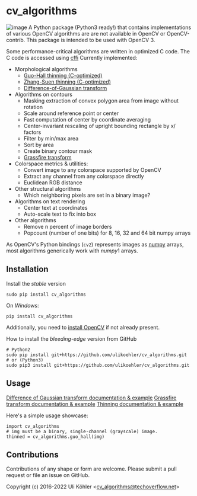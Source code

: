 # cv_algorithms

![image](https://circleci.com/gh/ulikoehler/cv_algorithms/tree/master.svg?style=svg)
A Python package (Python3 ready!) that contains implementations of various OpenCV algorithms are are not
available in OpenCV or OpenCV-contrib. This package is intended to be used with OpenCV 3.

Some performance-critical algorithms are written in optimized C code. The C code is accessed using [cffi](https://cffi.readthedocs.io/en/latest/)
Currently implemented:
-   Morphological algorithms
    -   [Guo-Hall thinning (C-optimized)](https://github.com/ulikoehler/cv_algorithms/blob/master/doc/Thinning.md)
    -   [Zhang-Suen thinning (C-optimized)](https://github.com/ulikoehler/cv_algorithms/blob/master/doc/Thinning.md)
    -   [Difference-of-Gaussian transform](https://github.com/ulikoehler/cv_algorithms/blob/master/doc/DoG.md)
-   Algorithms on contours
    -   Masking extraction of convex polygon area from image without rotation
    -   Scale around reference point or center
    -   Fast computation of center by coordinate averaging
    -   Center-invariant rescaling of upright bounding rectangle by x/ factors
    -   Filter by min/max area
    -   Sort by area
    -   Create binary contour mask
    -   [Grassfire transform](https://github.com/ulikoehler/cv_algorithms/blob/master/doc/Grassfire.md)
-   Colorspace metrics & utilities:
    -   Convert image to any colorspace supported by OpenCV
    -   Extract any channel from any colorspace directly
    -   Euclidean RGB distance
-   Other structural algorithms
    -   Which neighboring pixels are set in a binary image?
-   Algorithms on text rendering
    -   Center text at coordinates
    -   Auto-scale text to fix into box
-   Other algorithms
    -   Remove n percent of image borders
    -   Popcount (number of one bits) for 8, 16, 32 and 64 bit numpy arrays

As OpenCV's Python bindings (`cv2`) represents images as [numpy](http://www.numpy.org/) arrays, most algorithms generically work with *numpy*1  arrays.

## Installation

Install the *stable* version

``` {.sourceCode .bash}
sudo pip install cv_algorithms
```

On *Windows*:
``` {.sourceCode .bash}
pip install cv_algorithms
```
Additionally, you need to [install OpenCV](https://techoverflow.net/2022/01/23/how-to-fix-python-modulenotfounderror-no-module-named-cv2-on-windows/) if not already present.

How to install the *bleeding-edge* version from GitHub

``` {.sourceCode .bash}
# Python2
sudo pip install git+https://github.com/ulikoehler/cv_algorithms.git
# or (Python3)
sudo pip3 install git+https://github.com/ulikoehler/cv_algorithms.git
```

## Usage

[Difference of Gaussian transform documentation & example](https://github.com/ulikoehler/cv_algorithms/blob/master/doc/DoG.md)
[Grassfire transform documentation & example](https://github.com/ulikoehler/cv_algorithms/blob/master/doc/Grassfire.md)
[Thinning documentation & example](https://github.com/ulikoehler/cv_algorithms/blob/master/doc/Thinning.md)

Here\'s a simple usage showcase:

``` {.sourceCode .python}
import cv_algorithms
# img must be a binary, single-channel (grayscale) image.
thinned = cv_algorithms.guo_hall(img)
```

## Contributions

Contributions of any shape or form are welcome. Please submit a pull
request or file an issue on GitHub.

Copyright (c) 2016-2022 Uli Köhler \<<cv_algorithms@techoverflow.net>\>
